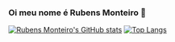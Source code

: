 ### Oi meu nome é Rubens Monteiro 👋

[![Rubens Monteiro's GitHub stats](https://github-readme-stats.vercel.app/api?username=rmo000)](https://github.com/rmo000/)
[![Top Langs](https://github-readme-stats.vercel.app/api/top-langs/?username=anuraghazra)](https://github.com/anuraghazra/github-readme-stats)
